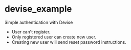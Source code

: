 # devise_example
Simple authentication with Devise


* User can't register.
* Only registered user can create new user.
* Creating new user will send reset password instructions.
